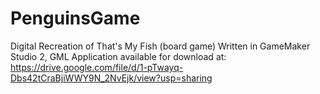 # PenguinsGame
Digital Recreation of That's My Fish (board game)
Written in GameMaker Studio 2, GML
Application available for download at: https://drive.google.com/file/d/1-pTwayq-Dbs42tCraBjiWWY9N_2NvEjk/view?usp=sharing
